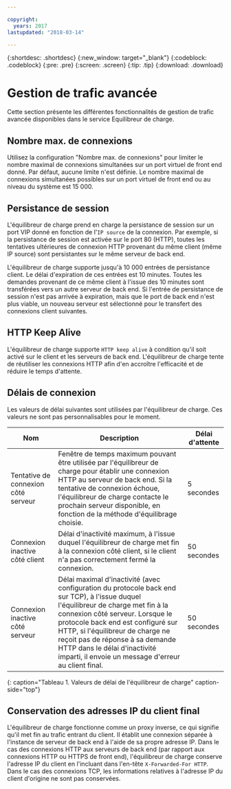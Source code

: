 ```yaml
---

copyright:
  years: 2017
lastupdated: "2018-03-14"

---
```


{:shortdesc: .shortdesc}
{:new_window: target="_blank"}
{:codeblock: .codeblock}
{:pre: .pre}
{:screen: .screen}
{:tip: .tip}
{:download: .download}

# Gestion de trafic avancée
Cette section présente les différentes fonctionnalités de gestion de trafic avancée disponibles dans le service Equilibreur de charge.

## Nombre max. de connexions

Utilisez la configuration "Nombre max. de connexions" pour limiter le nombre maximal de connexions simultanées sur un port virtuel de front end donné. Par défaut, aucune limite n'est définie. Le nombre maximal de connexions simultanées possibles sur un port virtuel de front end ou au niveau du système est 15 000.  

## Persistance de session

L'équilibreur de charge prend en charge la persistance de session sur un port VIP donné en fonction de l'`IP source` de la connexion. Par exemple, si la persistance de session est activée sur le port 80 (HTTP), toutes les tentatives ultérieures de connexion HTTP provenant du même client (même IP source) sont persistantes sur le même serveur de back end. 

L'équilibreur de charge supporte jusqu'à 10 000 entrées de persistance client. Le délai d'expiration de ces entrées est 10 minutes. Toutes les demandes provenant de ce même client à l'issue des 10 minutes sont transférées vers un autre serveur de back end. Si l'entrée de persistance de session n'est pas arrivée à expiration, mais que le port de back end n'est plus viable, un nouveau serveur est sélectionné pour le transfert des connexions client suivantes.  

## HTTP Keep Alive
L'équilibreur de charge supporte `HTTP keep alive` à condition qu'il soit activé sur le client et les serveurs de back end. L'équilibreur de charge tente de réutiliser les connexions HTTP afin d'en accroître l'efficacité et de réduire le temps d'attente.

## Délais de connexion
Les valeurs de délai suivantes sont utilisées par l'équilibreur de charge. Ces valeurs ne sont pas personnalisables pour le moment.

| Nom | Description | Délai d'attente |                                                                                              
| ------------------------------------------ | --------------------------------------------------- | ------------------- |
| Tentative de connexion côté serveur    | Fenêtre de temps maximum pouvant être utilisée par l'équilibreur de charge pour établir une connexion HTTP au serveur de back end. Si la tentative de connexion échoue, l'équilibreur de charge contacte le prochain serveur disponible, en fonction de la méthode d'équilibrage choisie. | 5 secondes   |
| Connexion inactive côté client  | Délai d'inactivité maximum, à l'issue duquel l'équilibreur de charge met fin à la connexion côté client, si le client n'a pas correctement fermé la connexion.| 50 secondes  |
| Connexion inactive côté serveur | Délai maximal d'inactivité (avec configuration du protocole back end sur TCP), à l'issue duquel l'équilibreur de charge met fin à la connexion côté serveur. Lorsque le protocole back end est configuré sur HTTP, si l'équilibreur de charge ne reçoit pas de réponse à sa demande HTTP dans le délai d'inactivité imparti, il envoie un message d'erreur au client final.                                | 50 secondes |
{: caption="Tableau 1. Valeurs de délai de l'équilibreur de charge" caption-side="top"} 

## Conservation des adresses IP du client final 

L'équilibreur de charge fonctionne comme un proxy inverse, ce qui signifie qu'il met fin au trafic entrant du client. Il établit une connexion séparée à l'instance de serveur de back end à l'aide de sa propre adresse IP. Dans le cas des connexions HTTP aux serveurs de back end (par rapport aux connexions HTTP ou HTTPS de front end), l'équilibreur de charge conserve l'adresse IP du client en l'incluant dans l'en-tête `X-Forwarded-For HTTP`. Dans le cas des connexions TCP, les informations relatives à l'adresse IP du client d'origine ne sont pas conservées.
